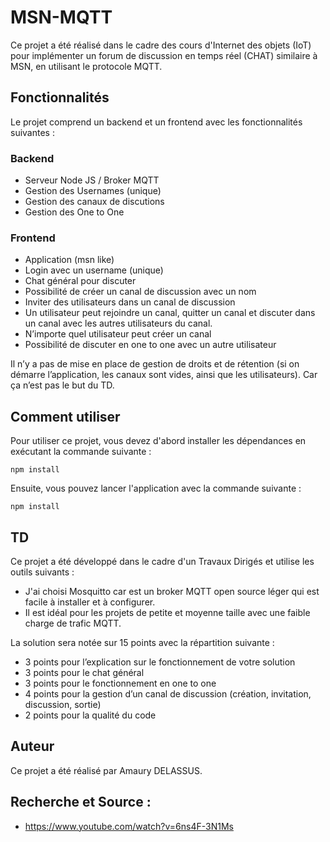 # MSN-MQTT

Ce projet a été réalisé dans le cadre des cours d'Internet des objets (IoT) pour implémenter un forum de discussion en temps réel (CHAT) similaire à MSN, en utilisant le protocole MQTT.

## Fonctionnalités

Le projet comprend un backend et un frontend avec les fonctionnalités suivantes :

### Backend

- Serveur Node JS / Broker MQTT
- Gestion des Usernames (unique)
- Gestion des canaux de discutions
- Gestion des One to One

### Frontend

- Application (msn like)
- Login avec un username (unique)
- Chat général pour discuter
- Possibilité de créer un canal de discussion avec un nom
- Inviter des utilisateurs dans un canal de discussion
- Un utilisateur peut rejoindre un canal, quitter un canal et discuter dans un canal avec les autres utilisateurs du canal.
- N’importe quel utilisateur peut créer un canal
- Possibilité de discuter en one to one avec un autre utilisateur

Il n’y a pas de mise en place de gestion de droits et de rétention (si on démarre l’application, les canaux sont vides, ainsi que les utilisateurs). Car ça n’est pas le but du TD.

## Comment utiliser

Pour utiliser ce projet, vous devez d'abord installer les dépendances en exécutant la commande suivante :

```
npm install
```

Ensuite, vous pouvez lancer l'application avec la commande suivante :

```
npm install
```

## TD

Ce projet a été développé dans le cadre d'un Travaux Dirigés et utilise les outils suivants :

- J'ai choisi Mosquitto car est un broker MQTT open source léger qui est facile à installer et à configurer. 
- Il est idéal pour les projets de petite et moyenne taille avec une faible charge de trafic MQTT.


La solution sera notée sur 15 points avec la répartition suivante :

- 3 points pour l’explication sur le fonctionnement de votre solution
- 3 points pour le chat général
- 3 points pour le fonctionnement en one to one
- 4 points pour la gestion d’un canal de discussion (création, invitation, discussion, sortie)
- 2 points pour la qualité du code

## Auteur

Ce projet a été réalisé par Amaury DELASSUS.

## Recherche et Source :

- https://www.youtube.com/watch?v=6ns4F-3N1Ms

